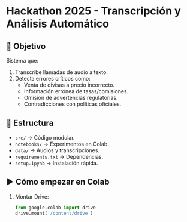 # Hackathon 2025 - Transcripción y Análisis Automático

## 🚀 Objetivo
Sistema que:
1. Transcribe llamadas de audio a texto.
2. Detecta errores críticos como:
   - Venta de divisas a precio incorrecto.
   - Información errónea de tasas/comisiones.
   - Omisión de advertencias regulatorias.
   - Contradicciones con políticas oficiales.

## 📂 Estructura
- `src/` → Código modular.
- `notebooks/` → Experimentos en Colab.
- `data/` → Audios y transcripciones.
- `requirements.txt` → Dependencias.
- `setup.ipynb` → Instalación rápida.

## ▶️ Cómo empezar en Colab
1. Montar Drive:
   ```python
   from google.colab import drive
   drive.mount('/content/drive')
